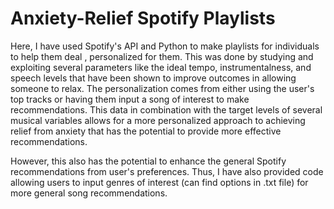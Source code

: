 # Anxiety-Relief Spotify Playlists

Here, I have used Spotify's API and Python to make playlists for individuals to help them deal , personalized for them. This was done by studying and exploiting several parameters like the ideal tempo, instrumentalness, and speech levels that have been shown to improve outcomes in allowing someone to relax. The personalization comes from either using the user's top tracks or having them input a song of interest to make recommendations. This data in combination with the target levels of several musical variables allows for a more personalized approach to achieving relief from anxiety that has the potential to provide more effective recommendations.

However, this also has the potential to enhance the general Spotify recommendations from user's preferences. Thus, I have also provided code allowing users to input genres of interest (can find options in .txt file) for more general song recommendations.
